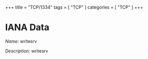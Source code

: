 +++
title = "TCP/1334"
tags = [ "TCP" ]
categories = [ "TCP" ]
+++

# IANA Data

_Name:_ writesrv

_Description:_ writesrv

